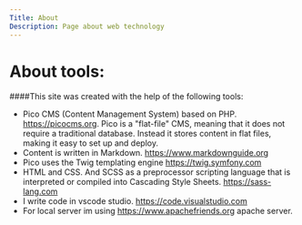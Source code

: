 ```yaml
---
Title: About
Description: Page about web technology
---
```


About tools:
==========================

####This site was created with the help of the following tools:

- Pico CMS (Content Management System) based on PHP.
https://picocms.org. Pico is a "flat-file" CMS, meaning that it does not require a traditional database. Instead it stores content in flat files, making it easy to set up and deploy.
- Content is written in Markdown. https://www.markdownguide.org
- Pico uses the Twig templating engine https://twig.symfony.com
- HTML and CSS. And SCSS as a preprocessor scripting language that is interpreted or compiled into Cascading Style Sheets. https://sass-lang.com
- I write code in vscode studio. https://code.visualstudio.com
- For local server im using https://www.apachefriends.org apache server.